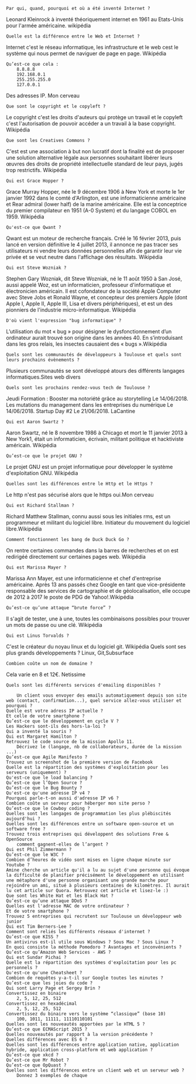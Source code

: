 
    Par qui, quand, pourquoi et où a été inventé Internet ?
Leonard Kleinrock à inventé théoriquement internet en 1961 au Etats-Unis pour l'armée américaine. wikipédia

    Quelle est la différence entre le Web et Internet ?
Internet c'est le réseau informatique, les infrastructure et le web cest le système qui nous permet de naviguer de page en page. Wikipédia

    Qu’est-ce que cela :
        8.8.8.8
        192.168.0.1
        255.255.255.0
        127.0.0.1
Des adresses IP. Mon cerveau

    Que sont le copyright et le copyleft ?
Le copyright c'est les droits d'auteurs qui protège un travail et le copyleft c'est l'autorisation de pouvoir accéder a un travail à la base copyright. Wikipédia

    Que sont les Creatives Commons ?
C'est  est une association à but non lucratif dont la finalité est de proposer une solution alternative légale aux personnes souhaitant libérer leurs œuvres des droits de propriété intellectuelle standard de leur pays, jugés trop restrictifs. Wikipédia

    Qui est Grace Hopper ?
Grace Murray Hopper, née le 9 décembre 1906 à New York et morte le 1er janvier 1992 dans le comté d'Arlington, est une informaticienne américaine et Rear admiral (lower half) de la marine américaine. Elle est la conceptrice du premier compilateur en 1951 (A-0 System) et du langage COBOL en 1959. Wikipédia

    Qu'est-ce que Qwant ?
Qwant est un moteur de recherche français. Créé le 16 février 2013, puis lancé en version définitive le 4 juillet 2013, il annonce ne pas tracer ses utilisateurs ni vendre leurs données personnelles afin de garantir leur vie privée et se veut neutre dans l'affichage des résultats. Wikipédia

    Qui est Steve Wozniak ?
Stephen Gary Wozniak, dit Steve Wozniak, né le 11 août 1950 à San José, aussi appelé Woz, est un informaticien, professeur d'informatique et électronicien américain.
Il est cofondateur de la société Apple Computer avec Steve Jobs et Ronald Wayne, et concepteur des premiers Apple (dont Apple I, Apple II, Apple III, Lisa et divers périphériques), et est un des pionniers de l'industrie micro-informatique. Wikipédia

    D'où vient l'expression "bug informatique" ?
L’utilisation du mot « bug » pour désigner le dysfonctionnement d’un ordinateur aurait trouvé son origine dans les années 40. En s’introduisant dans les gros relais, les insectes causaient des « bugs ».Wikipédia

    Quels sont les communautés de développeurs à Toulouse et quels sont leurs prochains évènements ?
Plusieurs communautés se sont développé atours des différents langages informatiques.Sites web divers

    Quels sont les prochains rendez-vous tech de Toulouse ?
Jeudi Formation : Booster ma notoriété grâce au storytelling
Le 14/06/2018.
Les mutations du management dans les entreprises du numérique
Le 14/06/2018.
Startup Day #2
Le 21/06/2018. LaCantine

    Qui est Aaron Swartz ?
Aaron Swartz, né le 8 novembre 1986 à Chicago et mort le 11 janvier 2013 à New York1, était un informaticien, écrivain, militant politique et hacktiviste américain. Wikipédia

    Qu’est-ce que le projet GNU ?
Le projet GNU est un projet informatique pour développer le système d'exploitation GNU. Wikipédia

    Quelles sont les différences entre le Http et le Https ?
Le http n'est pas sécurisé alors que le https oui.Mon cerveau

    Qui est Richard Stallman ?
Richard Matthew Stallman, connu aussi sous les initiales rms, est un programmeur et militant du logiciel libre. Initiateur du mouvement du logiciel libre.Wikipédia

    Comment fonctionnent les bang de Duck Duck Go ?
On rentre certaines commandes dans la barres de recherches et on est redirigéé directement sur certaines pages web. Wikipédia

    Qui est Marissa Mayer ?
Marissa Ann Mayer, est une informaticienne et chef d'entreprise américaine. Après 13 ans passés chez Google en tant que vice-présidente responsable des services de cartographie et de géolocalisation, elle occupe de 2012 à 2017 le poste de PDG de Yahoo!.Wikipédia

    Qu’est-ce qu’une attaque “brute force” ?
Il s'agit de tester, une à une, toutes les combinaisons possibles pour trouver un mots de passe ou une clé. Wikipédia

    Qui est Linus Torvalds ?
C'est le créateur du noyau linux et du logiciel git. Wikipédia
        Quels sont ses plus grands développements ?
Linux, Git,Subsurface

    Combien coûte un nom de domaine ?
Cela varie en 8 et 12€. Netissime

    Quels sont les différents services d'emailing disponibles ?

        Un client vous envoyer des emails automatiquement depuis son site web (contact, confirmation...), quel service allez-vous utiliser et pourquoi ?
    Quelle est votre adress IP actuelle ?
    Et celle de votre smartphone ?
    Qu’est-ce que le développement en cycle V ?
    Les Hackers sont-ils des hors-la-loi ?
    Qui a inventé la souris ?
    Qui est Margaret Hamilton ?
    Retrouvez le code source de la mission Apollo 11.
        Décrivez le (langage, nb de collaborateurs, durée de la mission ...)
    Qu’est-ce que Agile Manifesto ?
    Trouvez un screenshot de la première version de Facebook
    Quelle est la répartition des systèmes d'exploitation pour les serveurs (uniquement) ?
    Qu'est-ce que le load balancing ?
    Qu’est-ce que l’Open Source ?
    Qu’est-ce que le Bug Bounty ?
    Qu'est-ce qu'une adresse IP v4 ?
    Pourquoi parle-t-on aussi d'adresse IP v6 ?
    Combien coûte un serveur pour héberger mon site perso ?
    Qu’est-ce que le Cowboy coding ?
    Quelles sont les langages de programmation les plus plébiscités aujourd'hui ?
    Quelles sont les différences entre un software open-source et un software free ?
    Trouvez trois entreprises qui développent des solutions Free & OpenSource
        comment gagnent-elles de l’argent ?
    Qui est Phil Zimmermann ?
    Qu’est-ce que le W3C ?
    Combien d’heures de vidéo sont mises en ligne chaque minute sur Youtube ?
    Amine cherche un article qu'il a lu au sujet d'une personne qui évoque la difficulté de planifier précisément le développement en utilisant une métaphore d'une personne organisant une grande marche pour rejoindre un ami, situé à plusieurs centaines de kilomètres. Il aurait lu cet article sur Quora. Retrouvez cet article et lisez-le :)
    Que sont les White Hat et les Black Hat ?
    Qu’est-ce qu’une attaque DDoS ?
    Quelles est l'adresse MAC de votre ordinateur ?
    Et de votre smartphone ?
    Trouvez 5 entreprises qui recrutent sur Toulouse un développeur web junior
    Qui est Tim Berners-Lee ?
    Comment sont reliés les différents réseaux d'internet ?
    Qu’est-ce que KISS ?
    Un antivirus est-il utile sous Windows ? Sous Mac ? Sous Linux ?
    En quoi consiste la méthode Pomodoro ? Avantages et inconvénients ?
    Qu’est-ce qu’Amazon Web Services - AWS ?
    Qui est Sundar Pichai ?
    Quelle est la répartition des systèmes d'exploitation pour les pc personnels ?
    Qu'est-ce qu'une Cheatsheet ?
    Combien de requêtes y-a-t-il sur Google toutes les minutes ?
    Qu’est-ce que les joies du code ?
    Qui sont Larry Page et Sergey Brin ?
    Convertissez en binaire
        2, 5, 12, 25, 512
    Convertissez en hexadécimal
        2, 5, 12, 25, 512
    Convertissez du binaire vers le système “classique” (base 10)
        100, 1011, 11111, 11110110101
    Quelles sont les nouveautés apportées par le HTML 5 ?
    Qu’est-ce que ECMAScript 2015 ?
    Quelles nouveautés par rapport à la version précédente ?
    Quelles différences avec ES 6 ?
    Quelles sont les différences entre application native, application hybride, application cross-platform et web application ?
    Qu’est-ce que xkcd ?
    Qu’est-ce que Mr Robot ?
    Qu’est-ce que OpQuast ?
    Quelles sont les différences entre un client web et un serveur web ?
        Donnez 3 exemples de chaque

